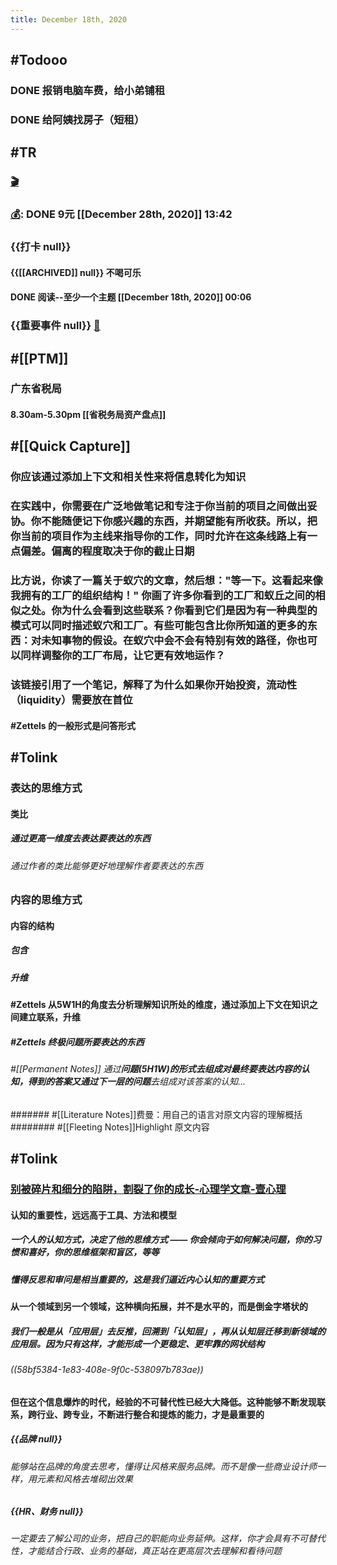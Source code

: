 ```yaml
---
title: December 18th, 2020
---
```


## #Todooo
### DONE 报销电脑车费，给小弟铺租

### DONE 给阿姨找房子（短租）

## #TR
### [🎬]([[PTM]])

### [💰]([[Bill]]): DONE 9元 [[December 28th, 2020]] 13:42

### {{打卡 null}}
#### {{[[ARCHIVED]] null}} 不喝可乐

#### DONE 阅读--至少一个主题 [[December 18th, 2020]] 00:06

### {{重要事件 null}} [🧸]([[Theday]])
#### 

## #[[PTM]]
### 广东省税局
#### 8.30am-5.30pm  [[省税务局资产盘点]]
##### 

## #[[Quick Capture]]
### 你应该通过添加上下文和相关性来将信息转化为知识

### 在实践中，你需要在广泛地做笔记和专注于你当前的项目之间做出妥协。你不能随便记下你感兴趣的东西，并期望能有所收获。所以，把你当前的项目作为主线来指导你的工作，同时允许在这条线路上有一点偏差。偏离的程度取决于你的截止日期

### 比方说，你读了一篇关于蚁穴的文章，然后想："等一下。这看起来像我拥有的工厂的组织结构！" 你画了许多你看到的工厂和蚁丘之间的相似之处。你为什么会看到这些联系？你看到它们是因为**有一种典型的模式可以同时描述蚁穴和工厂**。有些可能包含比你所知道的更多的东西：对未知事物的假设。在蚁穴中会不会有特别有效的路径，你也可以同样调整你的工厂布局，让它更有效地运作？

### 该链接引用了一个笔记，解释了为什么如果你开始投资，流动性（liquidity）需要放在首位
#### #Zettels   的一般形式是**问答形式**

## #Tolink
### 表达的思维方式
#### 类比
##### 通过更高一维度去表达要表达的东西
###### 通过作者的类比能够更好地理解作者要表达的东西

### 内容的思维方式
#### 内容的结构
##### 包含

##### 升维

#### #Zettels  从**5W1H**的角度去分析理解知识所处的维度，通过添加上下文在知识之间建立联系，升维
##### #Zettels  终极问题所要表达的东西
###### #[[Permanent Notes]]  通过**问题(5H1W)**的形式去组成对最终要表达内容的认知，得到的答案又通过**下一层的问题**去组成对该答案的认知...
####### #[[Literature Notes]]费曼：用自己的语言对原文内容的理解概括
######## #[[Fleeting Notes]]Highlight 原文内容

## #Tolink
### [别被碎片和细分的陷阱，割裂了你的成长-心理学文章-壹心理](https://www.xinli001.com/info/100408235)
#### **认知的重要性，远远高于工具、方法和模型**
##### 一个人的认知方式，决定了他的思维方式 —— 你会倾向于如何解决问题，你的习惯和喜好，你的思维框架和盲区，等等

##### 懂得反思和审问是相当重要的，这是我们逼近内心认知的重要方式

#### **从一个领域到另一个领域，这种横向拓展，并不是水平的，而是倒金字塔状的**
##### 我们一般是从「应用层」去反推，回溯到「认知层」，再从认知层迁移到新领域的应用层。因为只有这样，才能形成一个更稳定、更牢靠的网状结构
###### ((58bf5384-1e83-408e-9f0c-538097b783ae))

#### 但在这个信息爆炸的时代，经验的不可替代性已经大大降低。这种能够不断发现联系，跨行业、跨专业，不断进行整合和提炼的能力，才是最重要的
##### {{品牌 null}}
###### 能够站在品牌的角度去思考，懂得让风格来服务品牌。而不是像一些商业设计师一样，用元素和风格去堆砌出效果

##### {{HR、财务 null}}
###### 一定要去了解公司的业务，把自己的职能向业务延伸。这样，你才会具有不可替代性，才能结合行政、业务的基础，真正站在更高层次去理解和看待问题
